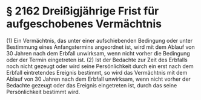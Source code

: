 # § 2162 Dreißigjährige Frist für aufgeschobenes Vermächtnis
(1) Ein Vermächtnis, das unter einer aufschiebenden Bedingung oder unter Bestimmung eines Anfangstermins angeordnet ist, wird mit dem Ablauf von 30 Jahren nach dem Erbfall unwirksam, wenn nicht vorher die Bedingung oder der Termin eingetreten ist.
(2) Ist der Bedachte zur Zeit des Erbfalls noch nicht gezeugt oder wird seine Persönlichkeit durch ein erst nach dem Erbfall eintretendes Ereignis bestimmt, so wird das Vermächtnis mit dem Ablauf von 30 Jahren nach dem Erbfall unwirksam, wenn nicht vorher der Bedachte gezeugt oder das Ereignis eingetreten ist, durch das seine Persönlichkeit bestimmt wird.